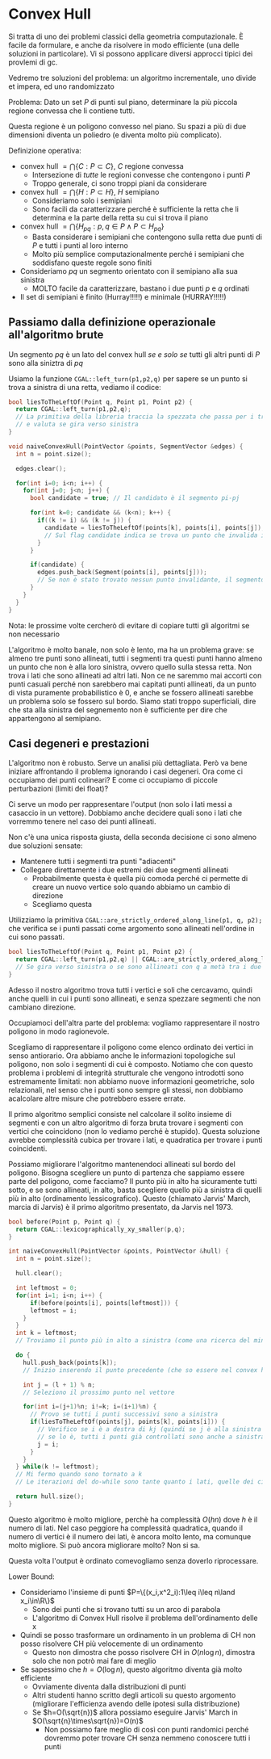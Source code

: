 # Convex Hull

Si tratta di uno dei problemi classici della geometria computazionale. È facile da formulare, e anche da risolvere in modo efficiente (una delle soluzioni in particolare). Vi si possono applicare diversi approcci tipici dei provlemi di gc.

Vedremo tre soluzioni del problema: un algoritmo incrementale, uno divide et impera, ed uno randomizzato

Problema: Dato un set $P$ di punti sul piano, determinare la più piccola regione convessa che li contiene tutti.

Questa regione è un poligono convesso nel piano. Su spazi a più di due dimensioni diventa un poliedro (e diventa molto più complicato).

Definizione operativa:
* convex hull $=\bigcap\{C:P\subset C\}$, $C$ regione convessa
  * Intersezione di *tutte* le regioni convesse che contengono i punti $P$
  * Troppo generale, ci sono troppi piani da considerare
* convex hull $=\bigcap\{H:P\subset H\}$, $H$ semipiano
  * Consideriamo solo i semipiani
  * Sono facili da caratterizzare perché è sufficiente la retta che li determina e la parte della retta su cui si trova il piano
* convex hull $=\bigcap\{H_{pq}:p,q\in P\land P\subset H_{pq}\}$
  * Basta considerare i semipiani che contengono sulla retta due punti di $P$ e tutti i punti al loro interno
  * Molto più semplice computazionalmente perché i semipiani che soddisfano queste regole sono finiti
* Consideriamo $pq$ un segmento orientato con il semipiano alla sua sinistra
  * MOLTO facile da caratterizzare, bastano i due punti $p$ e $q$ ordinati
* Il set di semipiani è finito (Hurray!!!!!) e minimale (HURRAY!!!!!)

## Passiamo dalla definizione operazionale all'algoritmo brute

Un segmento $pq$ è un lato del convex hull *se e solo se* tutti gli altri punti di $P$ sono alla siniztra di $pq$

Usiamo la funzione `CGAL::left_turn(p1,p2,q)` per sapere se un punto si trova a sinistra di una retta, vediamo il codice:
```cpp
bool liesToTheLeftOf(Point q, Point p1, Point p2) {
  return CGAL::left_turn(p1,p2,q);
  // La primitiva della libreria traccia la spezzata che passa per i tre punti
  // e valuta se gira verso sinistra
}

void naiveConvexHull(PointVector &points, SegmentVector &edges) {
  int n = point.size();

  edges.clear();

  for(int i=0; i<n; i++) {
    for(int j=0; j<n; j++) {
      bool candidate = true; // Il candidato è il segmento pi-pj

      for(int k=0; candidate && (k<n); k++) {
        if((k != i) && (k != j)) {
          candidate = liesToTheLeftOf(points[k], points[i], points[j]);
          // Sul flag candidate indica se trova un punto che invalida il segmento
        }
      }

      if(candidate) {
        edges.push_back(Segment(points[i], points[j]));
        // Se non è stato trovato nessun punto invalidante, il segmento è parte del poligono
      }
    }
  }
}
```

Nota: le prossime volte cercherò di evitare di copiare tutti gli algoritmi se non necessario

L'algoritmo è molto banale, non solo è lento, ma ha un problema grave: se almeno tre punti sono allineati, tutti i segmenti tra questi punti hanno almeno un punto che non è alla loro sinistra, ovvero quello sulla stessa retta.
Non trova i lati che sono allineati ad altri lati. Non ce ne saremmo mai accorti con punti casuali perché non sarebbero mai capitati punti allineati, da un punto di vista puramente probabilistico è 0, e anche se fossero allineati sarebbe un problema solo se fossero sul bordo.
Siamo stati troppo superficiali, dire che sta alla sinistra del segnemento non è sufficiente per dire che appartengono al semipiano.

## Casi degeneri e prestazioni

L'algoritmo non è robusto. Serve un analisi più dettagliata. Però va bene iniziare affrontando il problema ignorando i casi degeneri.
Ora come ci occupiamo dei punti colineari? E come ci occupiamo di piccole perturbazioni (limiti dei float)?

Ci serve un modo per rappresentare l'output (non solo i lati messi a casaccio in un vettore). Dobbiamo anche decidere quali sono i lati che vorremmo tenere nel caso dei punti allineati.

Non c'è una unica risposta giusta, della seconda decisione ci sono almeno due soluzioni sensate:
* Mantenere tutti i segmenti tra punti "adiacenti"
* Collegare direttamente i due estremi dei due segmenti allineati
  * Probabilmente questa è quella più comoda perché ci permette di creare un nuovo vertice solo quando abbiamo un cambio di direzione
  * Scegliamo questa

Utilizziamo la primitiva `CGAL::are_strictly_ordered_along_line(p1, q, p2);` che verifica se i punti passati come argomento sono allineati nell'ordine in cui sono passati.

```cpp
bool liesToTheLeftOf(Point q, Point p1, Point p2) {
  return CGAL::left_turn(p1,p2,q) || CGAL::are_strictly_ordered_along_line(p1, q, p2);
  // Se gira verso sinistra o se sono allineati con q a metà tra i due il lato è valido
}
```

Adesso il nostro algoritmo trova tutti i vertici e soli che cercavamo, quindi anche quelli in cui i punti sono allineati, e senza spezzare segmenti che non cambiano direzione.

Occupiamoci dell'altra parte del problema: vogliamo rappresentare il nostro poligono in modo ragionevole.

Scegliamo di rappresentare il poligono come elenco ordinato dei vertici in senso antiorario. Ora abbiamo anche le informazioni topologiche sul poligono, non solo i segmenti di cui è composto.
Notiamo che con questo problema i problemi di integrità strutturale che vengono introdotti sono estremamente limitati: non abbiamo nuove informazioni geometriche, solo relazionali, nel senso che i punti sono sempre gli stessi, non dobbiamo acalcolare altre misure che potrebbero essere errate.

Il primo algoritmo semplici consiste nel calcolare il solito insieme di segmenti e con un altro algoritmo di forza bruta trovare i segmenti con vertici che coincidono (non lo vediamo perché è stupido). Questa soluzione avrebbe complessità cubica per trovare i lati, e quadratica per trovare i punti coincidenti.

Possiamo migliorare l'algoritmo mantenendoci allineati sul bordo del poligono. Bisogna scegliere un punto di partenza che sappiamo essere parte del poligono, come facciamo? Il punto più in alto ha sicuramente tutti sotto, e se sono allineati, in alto, basta scegliere quello più a sinistra di quelli più in alto (ordinamento lessicografico).
Questo (chiamato Jarvis' March, marcia di Jarvis) è il primo algoritmo presentato, da Jarvis nel 1973.

```cpp
bool before(Point p, Point q) {
  return CGAL::lexicographically_xy_smaller(p,q);
}

int naiveConvexHull(PointVector &points, PointVector &hull) {
  int n = point.size();

  hull.clear();

  int leftmost = 0;
  for(int i=1; i<n; i++) {
      if(before(points[i], points[leftmost])) {
      leftmost = i;
    }
  }
  int k = leftmost;
  // Troviamo il punto più in alto a sinistra (come una ricerca del minimo)

  do {
    hull.push_back(points[k]);
    // Inizio inserendo il punto precedente (che so essere nel convex hull) nell'elenco

    int j = (l + 1) % n;
    // Seleziono il prossimo punto nel vettore

    for(int i=(j+1)%n; i!=k; i=(i+1)%n) {
      // Provo se tutti i punti successivi sono a sinistra
      if(liesToTheLeftOf(points[j], points[k], points[i])) {
        // Verifico se i è a destra di kj (quindi se j è alla sinistra di ki)
        // se lo è, tutti i punti già controllati sono anche a sinistra di ki e i è il nuovo candidato
        j = i;
      }
    }
  } while(k != leftmost);
  // Mi fermo quando sono tornato a k
  // Le iterazioni del do-while sono tante quanto i lati, quelle dei cicli interni sono n

  return hull.size();
}
```

Questo algoritmo è molto migliore, perchè ha complessità $O(hn)$ dove $h$ è il numero di lati. Nel caso peggiore ha complessità quadratica, quando il numero di vertici è il numero dei lati, è ancora molto lento, ma comunque molto migliore. Si può ancora migliorare molto? Non si sa.

Questa volta l'output è ordinato comevogliamo senza doverlo riprocessare.

Lower Bound:
* Consideriamo l'insieme di punti $P=\{(x_i,x^2_i):1\leq i\leq n\land x_i\in\R\}$
  * Sono dei punti che si trovano tutti su un arco di parabola
  * L'algoritmo di Convex Hull risolve il problema dell'ordinamento delle x
* Quindi se posso trasformare un ordinamento in un problema di CH non posso risolvere CH più velocemente di un ordinamento
  * Questo non dimostra che posso risolvere CH in $O(n\log n)$, dimostra solo che non potrò mai fare di meglio
* Se sapessimo che $h=O(\log n)$, questo algoritmo diventa già molto efficiente
  * Ovviamente diventa dalla distribuzioni di punti
  * Altri studenti hanno scritto degli articoli su questo argomento (migliorare l'efficienza avendo delle ipotesi sulla distribuzione)
  * Se $h=O(\sqrt{n})$ allora possiamo eseguire Jarvis' March in $O(\sqrt{n}\times\sqrt{n})=O(n)$
    * Non possiamo fare meglio di così con punti randomici perché dovremmo poter trovare CH senza nemmeno conoscere tutti i punti
